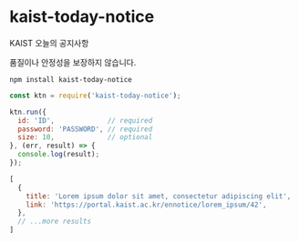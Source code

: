 # kaist-today-notice
KAIST 오늘의 공지사항

품질이나 안정성을 보장하지 않습니다.

```
npm install kaist-today-notice
```

```JavaScript
const ktn = require('kaist-today-notice');

ktn.run({
  id: 'ID',             // required         
  password: 'PASSWORD', // required
  size: 10,             // optional
}, (err, result) => {
  console.log(result);
});
```

```JavaScript
[
  {
    title: 'Lorem ipsum dolor sit amet, consectetur adipiscing elit',
    link: 'https://portal.kaist.ac.kr/ennotice/lorem_ipsum/42',
  },
  // ...more results
]
```
